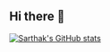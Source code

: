 ## Hi there 👋
[![Sarthak's GitHub stats](https://github-readme-stats.vercel.app/api?username=sarthak5185)](https://github.com/anuraghazra/github-readme-stats)

<!--
**sarthak5185/sarthak5185** is a ✨ _special_ ✨ repository because its `README.md` (this file) appears on your GitHub profile.

Here are some ideas to get you started:

- 🔭 I’m currently working on ...
- 🌱 I’m currently learning ...
- 👯 I’m looking to collaborate on ...
- 🤔 I’m looking for help with ...
- 💬 Ask me about ...
- 📫 How to reach me: ...
- 😄 Pronouns: ...
- ⚡ Fun fact: ...
-->
